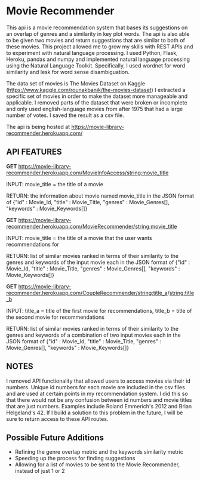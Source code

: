 # Movie Recommender

This api is a movie recommendation system that bases its suggestions on an overlap of genres and a similarity in key plot words.
The api is also able to be given two movies and return suggestions that are similar to both of these movies.
This project allowed me to grow my skills with REST APIs and to experiment with natural language processing.
I used Python, Flask, Heroku, pandas and numpy and implemented natural language processing using the Natural Language Toolkit.
Specifically, I used wordnet for word similarity and lesk for word sense disambiguation.

The data set of movies is The Movies Dataset on Kaggle (https://www.kaggle.com/rounakbanik/the-movies-dataset)
I extracted a specific set of movies in order to make the dataset more manageable and applicable. 
I removed parts of the dataset that were broken or incomplete and only used english-language movies from after 1975 that had a large number of votes.
I saved the result as a csv file. 

The api is being hosted at https://movie-library-recommender.herokuapp.com/

## API FEATURES

**GET** https://movie-library-recommender.herokuapp.com/MovieInfoAccess/<string:movie_title>

INPUT: movie_title = the title of a movie

RETURN:  the information about movie named movie_title in the JSON format of {"id" : Movie_Id, "title" : Movie_Title, "genres" : Movie_Genres[], "keywords" : Movie_Keywords[]}

**GET** https://movie-library-recommender.herokuapp.com/MovieRecommender/<string:movie_title>

INPUT: movie_title = the title of a movie that the user wants recommendations for

RETURN: list of similar movies ranked in terms of their similarity to the genres and keywords of the input movie each in the JSON format of {"id" : Movie_Id, "title" : Movie_Title, "genres" : Movie_Genres[], "keywords" : Movie_Keywords[]} 

**GET** https://movie-library-recommender.herokuapp.com/CoupleRecommender/<string:title_a>/<string:title_b>

INPUT: title_a = title of the first movie for recommendations, title_b = title of the second movie for recommendations 

RETURN: list of similar movies ranked in terms of their similarity to the genres and keywords of a combination of two input movies each in the JSON format of {"id" : Movie_Id, "title" : Movie_Title, "genres" : Movie_Genres[], "keywords" : Movie_Keywords[]} 

## NOTES

I removed API functionality that allowed users to access movies via their id numbers.
Unique id numbers for each movie are included in the csv files and are used at certain points in my recommendation system.
I did this so that there would not be any confusion between id numbers and movie titles that are just numbers.
Examples include Roland Emmerich's 2012 and Brian Helgeland's 42.
If I build a solution to this problem in the future, I will be sure to return access to these API routes. 

## Possible Future Additions

- Refining the genre overlap metric and the keywords similarity metric
- Speeding up the process for finding suggestions
- Allowing for a list of movies to be sent to the Movie Recommender, instead of just 1 or 2


